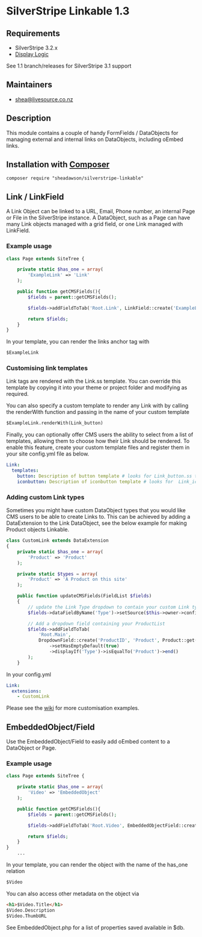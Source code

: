 # SilverStripe Linkable 1.3

## Requirements

* SilverStripe 3.2.x
* [Display Logic](https://github.com/unclecheese/silverstripe-display-logic)

See 1.1 branch/releases for SilverStripe 3.1 support

## Maintainers

* shea@livesource.co.nz

## Description

This module contains a couple of handy FormFields / DataObjects for managing external and internal links on DataObjects, including oEmbed links.

## Installation with [Composer](https://getcomposer.org/)

```
composer require "sheadawson/silverstripe-linkable"
```

## Link / LinkField

A Link Object can be linked to a URL, Email, Phone number, an internal Page or File in the SilverStripe instance. A DataObject, such as a Page can have many Link objects managed with a grid field, or one Link managed with LinkField.

### Example usage

```php
class Page extends SiteTree {

	private static $has_one = array(
		'ExampleLink' => 'Link'
	);

	public function getCMSFields(){
		$fields = parent::getCMSFields();

		$fields->addFieldToTab('Root.Link', LinkField::create('ExampleLinkID', 'Link to page or file'));

		return $fields;
	}
}
```

In your template, you can render the links anchor tag with

```html
$ExampleLink
```

### Customising link templates

Link tags are rendered with the Link.ss template. You can override this template by copying it into your theme or project folder and modifying as required.

You can also specify a custom template to render any Link with by calling the renderWith function and passing in the name of your custom template

```html
$ExampleLink.renderWith(Link_button)
```

Finally, you can optionally offer CMS users the ability to select from a list of templates, allowing them to choose how their Link should be rendered. To enable this feature, create your custom template files and register them in your site config.yml file as below.

```YAML
Link:
  templates:
    button: Description of button template # looks for Link_button.ss template
    iconbutton: Description of iconbutton template # looks for  Link_iconbutton.ss template
```

### Adding custom Link types

Sometimes you might have custom DataObject types that you would like CMS users to be able to create Links to. This can be achieved by adding a DataExtension to the Link DataObject, see the below example for making Product objects Linkable.

```php
class CustomLink extends DataExtension
{
    private static $has_one = array(
        'Product' => 'Product'
    );

    private static $types = array(
        'Product' => 'A Product on this site'
    );

    public function updateCMSFields(FieldList $fields)
    {
		// update the Link Type dropdown to contain your custom Link types
        $fields->dataFieldByName('Type')->setSource($this->owner->config()->types);

		// Add a dropdown field containing your ProductList
		$fields->addFieldToTab(
            'Root.Main',
            DropdownField::create('ProductID', 'Product', Product::get()->map('ID', 'Title')->toArray())
                ->setHasEmptyDefault(true)
                ->displayIf('Type')->isEqualTo('Product')->end()
        );
	}
```

In your config.yml

```YAML
Link:
  extensions:
    - CustomLink
```

Please see the [wiki](https://github.com/sheadawson/silverstripe-linkable/wiki) for more customisation examples.

## EmbeddedObject/Field

Use the EmbeddedObject/Field to easily add oEmbed content to a DataObject or Page.

### Example usage

```php
class Page extends SiteTree {

	private static $has_one = array(
		'Video' => 'EmbeddedObject'
	);

	public function getCMSFields(){
		$fields = parent::getCMSFields();

		$fields->addFieldToTab('Root.Video', EmbeddedObjectField::create('Video', 'Video from oEmbed URL', $this->Video()));

		return $fields;
	}
}
	...
```

In your template, you can render the object with the name of the has_one relation

```html
$Video
```

You can also access other metadata on the object via

```html
<h1>$Video.Title</h1>
$Video.Description
$Video.ThumbURL
```

See EmbeddedObject.php for a list of properties saved available in $db.

